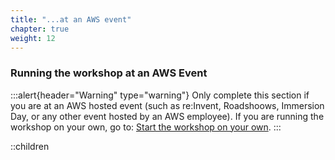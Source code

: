 ```yaml
---
title: "...at an AWS event"
chapter: true
weight: 12
---
```


### Running the workshop at an AWS Event

:::alert{header="Warning" type="warning"}
Only complete this section if you are at an AWS hosted event (such as re\:Invent, Roadshoows, Immersion Day, or any other event hosted by an AWS employee). If you 
are running the workshop on your own, go to: [Start the workshop on your own](../self_paced).
:::

::children